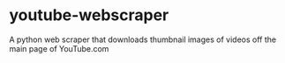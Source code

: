 # youtube-webscraper
A python web scraper that downloads thumbnail images of videos off the main page of YouTube.com

